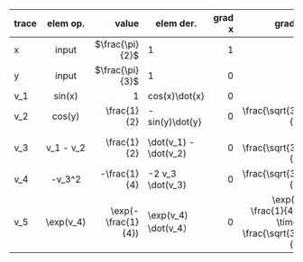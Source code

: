 | trace  | elem op. | value            | elem der.              | grad x | grad y         |
| ------ |:--------:| ----------------:|------------------------| ------:| --------------:|
| x      |   input  |$\frac{\pi}{2}$   |       1                |   1    |   0             |
| y      |   input  |  $\frac{\pi}{3}$ |       1                |   0    |   1              |
| v_1    |  sin(x)  |     1            |  cos(x)\dot{x}         |   0    |   0              |
| v_2    |  cos(y)  |    \frac{1}{2}   |  -sin(y)\dot{y}        |  0     | \frac{\sqrt{3}}{2} |
| v_3    |v_1 - v_2 |    \frac{1}{2}   | \dot(v_1) - \dot(v_2)  |  0     |  - \frac{\sqrt{3}}{2}   |
| v_4    |  -v_3^2  |    -\frac{1}{4}  |  -2 v_3 \dot(v_3)      |  0    |      \frac{\sqrt{3}}{2}            |
| v_5    |\exp(v_4) |\exp(-\frac{1}{4})|   \exp(v_4) \dot(v_4）  |  0     |  \exp( -\frac{1}{4} )  \times \frac{\sqrt{3}}{2}   |
